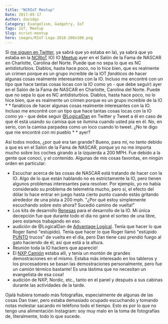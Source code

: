 ```yaml
---
title: "NCRIoT Meetup"
Date: 2017-05-17
Author: davidgs
Category: Evangelism, Gadgetry, IoT
Tags: IoT, Meetup
Slug: ncriot-meetup
hero: images/RIoT-Logo-2016-200x100.png
---
```


Si [me siguen en Twitter](https://twitter.com/davidgsIoT), ya sabrá que yo estaba en la), ya sabrá que yo estaba en la [NCRIoT](http://www.ncriot.org) IO) IO [Meetup](https://www.meetup.com/NC-RIoT-Regional-Internet-of-Things/) ayer en el Salón de la Fama de NASCAR en Charlotte, Carolina del Norte. Puede que no sepa lo que es NC antidisturbios. Diablos, hasta hace poco, no lo hice bien, que es realmente un crimen porque es un grupo increíble de la IOT *fanáticos* de hacer algunas cosas realmente interesantes con la IO. Incluso me encontré con un tipo que hace tantas cosas locas con la IO como yo - que debe seguir) ayer en el Salón de la Fama de NASCAR en Charlotte, Carolina del Norte. Puede que no sepa lo que es NC antidisturbios. Diablos, hasta hace poco, no lo hice bien, que es realmente un crimen porque es un grupo increíble de la IO * * fanáticos de hacer algunas cosas realmente interesantes con la IO. Incluso me encontré con un tipo que hace tantas cosas locas con la IO como yo - que debe seguir [@LogicalDan](https://twitter.com/LogicalDan) en Twitter y Tweet a él en caso de que él está usando su camisa que se ilumina cuando usted pia en él. No, en serio, con la camisa parpadea como un loco cuando lo tweet. ¿No te digo que me encontré con mi pueblo * * ayer?

Así todos modos, ¿por qué era tan grande? Bueno, para mí, no tanto debido a que es en el Salón de la Fama de NASCAR, porque yo no me importa mucho sobre los coches girando a la izquierda a 200 MPH. Fue debido a la gente que conocí, y el contenido. Algunas de mis cosas favoritas, en ningún orden en particular:

- Escuchar acerca de las cosas de NASCAR está tratando de hacer con la IO. Algo de lo que están hablando no es estrictamente la IO, pero tienen algunos problemas interesantes para resolver. Por ejemplo, yo no había considerado su problema de telemetría mucho, pero sí, el efecto del dólar lo hace entrar en juego hasta cierto punto cuando estás gritando alrededor de una pista a 200 mph. "¿Por qué estoy simplemente escuchando sobre esto ahora? Sucedió camino de vuelta!"
- Los kits de desarrollo [Renesas](http://renesas.com/) para el desarrollo de la IO. Mi única decepción fue que durante todo el día no gané el sorteo de una libre, pero estamos trabajando en eso.
- audición de @LogicalDan de [Advantage Logical](http://logicaladvantage.com). Tenía que hacer lo que Roger llamó "estúpido). Tenía que hacer lo que Roger llamó "estúpido [PUNTO](http://sunspotdev.org/) trucos" de vuelta en el día, pero Dan tiene casi prendió fuego al gato haciendo de él, así que está a la altura.
- Reunión toda la IO hackers que apareció!
- El [NXP Camión](http://iot.nxp.com) estaba allí, y tenía un montón de grandes demostraciones en el mismo. Estaba más interesado en los tableros y los procesadores se basan las demostraciones personalmente, pero fue un camión térmico bastante! Es una lástima que no necesitan un evangelista de esa cosa!
- audición de NXP, Nordic, etc., tanto en el panel y después a sus cabinas durante las actividades de la tarde.

Ojalá hubiera tomado más fotografías, especialmente de algunas de las cosas Dan traer, pero estaba demasiado ocupado escuchando y tomando notas molestar sacando mi teléfono todo el tiempo. Esto es por lo que no tengo una alimentación Instagram: soy muy malo en la toma de fotografías de, literalmente, todo lo que sucede.
